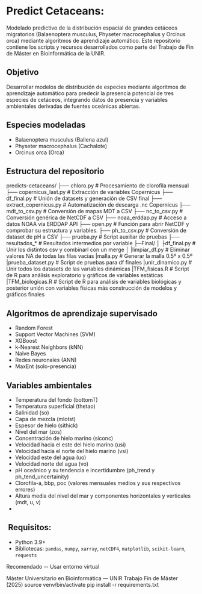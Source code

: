 # Predict Cetaceans:

Modelado predictivo de la distribución espacial de grandes cetáceos migratorios (Balaenoptera musculus, Physeter macrocephalus y Orcinus orca) mediante algoritmos de aprendizaje automático.
Este repositorio contiene los scripts y recursos desarrollados como parte del Trabajo de Fin de Máster en Bioinformática de la UNIR.

## Objetivo

Desarrollar modelos de distribución de especies mediante algoritmos de aprendizaje automático para predecir la presencia potencial de tres especies de cetáceos, integrando datos de presencia y variables ambientales derivadas de fuentes oceánicas abiertas.

##  Especies modeladas

- Balaenoptera musculus (Ballena azul)
- Physeter macrocephalus (Cachalote)
- Orcinus orca (Orca)

##  Estructura del repositorio
predicts-cetaceans/
├── chloro.py # Procesamiento de clorofila mensual
├── copernicus_last.py # Extracción de variables Copernicus
├── df_final.py # Unión de datasets y generación de CSV final
├── extract_copernicus.py # Automatización de descarga .nc Copernicus
├── mdt_to_csv.py # Conversión de mapas MDT a CSV
├── nc_to_csv.py # Conversión genérica de NetCDF a CSV
├── noaa_erddap.py # Acceso a datos NOAA vía ERDDAP API
├── open.py # Función para abrir  NetCDF y comprobar su estructura y variables.
├── ph_to_csv.py # Conversión de dataset de pH a CSV
├── prueba.py # Script auxiliar de pruebas
├── resultados_* # Resultados intermedios por variable
├─Final/
│ ├df_final.py # Unir los distintos csv y combinarl con un merge
│ |limpiar_df.py # Eliminar valores NA de todas las filas vacías
  |malla.py # Generar la malla 0.5º x 0.5º
  |prueba_dataset.py # Script de pruebas para df finales
  |unir_dinamico.py # Unir todos los datasets de las variables dinámicas
  |TFM_fisicas.R # Script de R para análisis exploratorio y gráficos de variables estáticas
  |TFM_biologicas.R # Script de R para análisis de variables biológicas y posterior unión con variables físicas más construcción de modelos y gráficos finales 



##  Algoritmos de aprendizaje supervisado

- Random Forest
- Support Vector Machines (SVM)
- XGBoost
- k-Nearest Neighbors (kNN)
- Naive Bayes
- Redes neuronales (ANN)
- MaxEnt (solo-presencia)

##  Variables ambientales

- Temperatura del fondo (bottomT)
- Temperatura superficial (thetao)
- Salinidad (so)
- Capa de mezcla (mlotst)
- Espesor de hielo (sithick)
- Nivel del mar (zos)
- Concentración de hielo marino (siconc)
- Velocidad hacia el este del hielo marino (usi)
- Velocidad hacia el norte del hielo marino (vsi)
- Velocidad este del agua (uo)
- Velocidad norte del agua (vo)
- pH oceánico y su tendencia e incertidumbre (ph_trend y ph_tend_uncertainity)
- Clorofila-a, bbp, poc (valores mensuales medios y sus respectivos errores)
- Altura media del nivel del mar y componentes horizontales y verticales (mdt, u, v)
- 

## ️ Requisitos:

- Python 3.9+
- Bibliotecas: `pandas`, `numpy`, `xarray`, `netCDF4`, `matplotlib`, `scikit-learn`, `requests`

Recomendado -- Usar entorno virtual


Máster Universitario en Bioinformática — UNIR
Trabajo Fin de Máster (2025)
source venv/bin/activate
pip install -r requirements.txt



